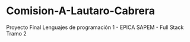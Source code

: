 # Comision-A-Lautaro-Cabrera
Proyecto Final Lenguajes de programación 1 - EPICA SAPEM - Full Stack Tramo 2
